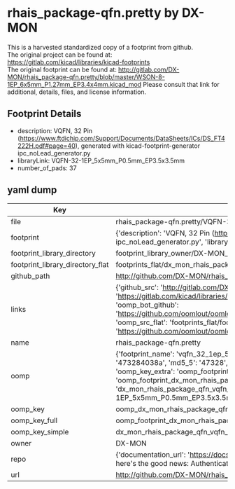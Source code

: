 # rhais_package-qfn.pretty by DX-MON  
This is a harvested standardized copy of a footprint from github.  
The original project can be found at:  
https://gitlab.com/kicad/libraries/kicad-footprints  
The original footprint can be found at:
http://gitlab.com/DX-MON/rhais_package-qfn.pretty/blob/master/WSON-8-1EP_6x5mm_P1.27mm_EP3.4x4mm.kicad_mod
Please consult that link for additional, details, files, and license information.  
## Footprint Details
* description: VQFN, 32 Pin (https://www.ftdichip.com/Support/Documents/DataSheets/ICs/DS_FT4222H.pdf#page=40), generated with kicad-footprint-generator ipc_noLead_generator.py  
* libraryLink: VQFN-32-1EP_5x5mm_P0.5mm_EP3.5x3.5mm  
* number_of_pads: 37  
## yaml dump  
| Key | Value |  
| --- | --- |  
| file | rhais_package-qfn.pretty/VQFN-32-1EP_5x5mm_P0.5mm_EP3.5x3.5mm.kicad_mod |  
| footprint | {'description': 'VQFN, 32 Pin (https://www.ftdichip.com/Support/Documents/DataSheets/ICs/DS_FT4222H.pdf#page=40), generated with kicad-footprint-generator ipc_noLead_generator.py', 'libraryLink': 'VQFN-32-1EP_5x5mm_P0.5mm_EP3.5x3.5mm', 'number_of_pads': 37} |  
| footprint_library_directory | footprint_library_owner/DX-MON_rhais_package-qfn.pretty |  
| footprint_library_directory_flat | footprints_flat/dx_mon_rhais_package_qfn_vqfn_32_1ep_5x5mm_p0_5mm_ep3_5x3_5mm/working |  
| github_path | http://github.com/DX-MON/rhais_package-qfn.pretty/blob/master/VQFN-32-1EP_5x5mm_P0.5mm_EP3.5x3.5mm.kicad_mod |  
| links | {'github_src': 'http://gitlab.com/DX-MON/rhais_package-qfn.pretty/blob/master/WSON-8-1EP_6x5mm_P1.27mm_EP3.4x4mm.kicad_mod', 'github_src_repo': 'https://gitlab.com/kicad/libraries/kicad-footprints', 'oomp_bot': 'footprints/dx_mon_rhais_package_qfn_vqfn_32_1ep_5x5mm_p0_5mm_ep3_5x3_5mm/working', 'oomp_bot_github': 'https://github.com/oomlout/oomlout_oomp_footprint_bot/tree/main/footprints/dx_mon_rhais_package_qfn_vqfn_32_1ep_5x5mm_p0_5mm_ep3_5x3_5mm/working', 'oomp_src_flat': 'footprints_flat/footprints_flat/dx_mon_rhais_package_qfn_vqfn_32_1ep_5x5mm_p0_5mm_ep3_5x3_5mm/working', 'oomp_src_flat_github': 'https://github.com/oomlout/oomlout_oomp_footprint_src/tree/main/footprints_flat/dx_mon_rhais_package_qfn_vqfn_32_1ep_5x5mm_p0_5mm_ep3_5x3_5mm/working'} |  
| name | rhais_package-qfn.pretty |  
| oomp | {'footprint_name': 'vqfn_32_1ep_5x5mm_p0_5mm_ep3_5x3_5mm', 'library_name': 'rhais_package_qfn', 'md5': '473284038a6c391bc7bd2686f0a6ae91', 'md5_10': '473284038a', 'md5_5': '47328', 'md5_6': '473284', 'oomp_key': 'oomp_dx_mon_rhais_package_qfn_vqfn_32_1ep_5x5mm_p0_5mm_ep3_5x3_5mm', 'oomp_key_extra': 'oomp_footprint_dx_mon_rhais_package_qfn_vqfn_32_1ep_5x5mm_p0_5mm_ep3_5x3_5mm', 'oomp_key_full': 'oomp_footprint_dx_mon_rhais_package_qfn_vqfn_32_1ep_5x5mm_p0_5mm_ep3_5x3_5mm_473284', 'oomp_key_simple': 'dx_mon_rhais_package_qfn_vqfn_32_1ep_5x5mm_p0_5mm_ep3_5x3_5mm', 'original_filename': 'rhais_package-qfn.pretty/VQFN-32-1EP_5x5mm_P0.5mm_EP3.5x3.5mm.kicad_mod', 'owner_name': 'dx_mon'} |  
| oomp_key | oomp_dx_mon_rhais_package_qfn_vqfn_32_1ep_5x5mm_p0_5mm_ep3_5x3_5mm |  
| oomp_key_full | oomp_footprint_dx_mon_rhais_package_qfn_vqfn_32_1ep_5x5mm_p0_5mm_ep3_5x3_5mm |  
| oomp_key_simple | dx_mon_rhais_package_qfn_vqfn_32_1ep_5x5mm_p0_5mm_ep3_5x3_5mm |  
| owner | DX-MON |  
| repo | {'documentation_url': 'https://docs.github.com/rest/overview/resources-in-the-rest-api#rate-limiting', 'message': "API rate limit exceeded for 84.66.173.59. (But here's the good news: Authenticated requests get a higher rate limit. Check out the documentation for more details.)"} |  
| url | http://github.com/DX-MON/rhais_package-qfn.pretty |  

